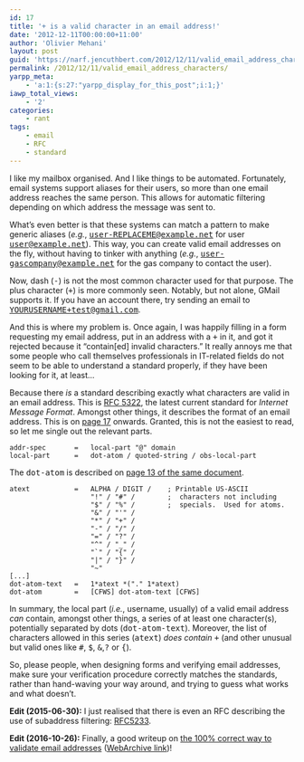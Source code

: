```yaml
---
id: 17
title: '+ is a valid character in an email address!'
date: '2012-12-11T00:00:00+11:00'
author: 'Olivier Mehani'
layout: post
guid: 'https://narf.jencuthbert.com/2012/12/11/valid_email_address_characters/'
permalink: /2012/12/11/valid_email_address_characters/
yarpp_meta:
    - 'a:1:{s:27:"yarpp_display_for_this_post";i:1;}'
iawp_total_views:
    - '2'
categories:
    - rant
tags:
    - email
    - RFC
    - standard
---
```


I like my mailbox organised. And I like things to be automated. Fortunately, email systems support aliases for their users, so more than one email address reaches the same person. This allows for automatic filtering depending on which address the message was sent to.

What’s even better is that these systems can match a pattern to make generic aliases (*e.g.*, <tt>user-REPLACEME@example.net</tt> for user <tt>user@example.net</tt>). This way, you can create valid email addresses on the fly, without having to tinker with anything (*e.g.*, <tt>user-gascompany@example.net</tt> for the gas company to contact the user).

Now, dash (<tt>-</tt>) is not the most common character used for that purpose. The plus character (<tt>+</tt>) is more commonly seen. Notably, but not alone, GMail supports it. If you have an account there, try sending an email to <tt>YOURUSERNAME+test@gmail.com</tt>.

And this is where my problem is. Once again, I was happily filling in a form requesting my email address, put in an address with a <tt>+</tt> in it, and got it rejected because it “contain\[ed\] invalid characters.” It really annoys me that some people who call themselves professionals in IT-related fields do not seem to be able to understand a standard properly, if they have been looking for it, at least…

Because there *is* a standard describing exactly what characters are valid in an email address. This is [RFC 5322](https://tools.ietf.org/html/rfc5322), the latest current standard for *Internet Message Format*. Amongst other things, it describes the format of an email address. This is on [page 17](https://tools.ietf.org/html/rfc5322#page-17) onwards. Granted, this is not the easiest to read, so let me single out the relevant parts.

```
addr-spec       =   local-part "@" domain
local-part      =   dot-atom / quoted-string / obs-local-part
```

The <tt>dot-atom</tt> is described on [page 13 of the same document](https://tools.ietf.org/html/rfc5322#page-13).

```
atext           =   ALPHA / DIGIT /    ; Printable US-ASCII
                    "!" / "#" /        ;  characters not including
                    "$" / "%" /        ;  specials.  Used for atoms.
                    "&" / "'" /
                    "*" / "+" /
                    "-" / "/" /
                    "=" / "?" /
                    "^" / "_" /
                    "`" / "{" /
                    "|" / "}" /
                    "~"
[...]
dot-atom-text   =   1*atext *("." 1*atext)
dot-atom        =   [CFWS] dot-atom-text [CFWS]
```

In summary, the local part (*i.e.*, username, usually) of a valid email address *can* contain, amongst other things, a series of at least one character(s), potentially separated by dots (<tt>dot-atom-text</tt>). Moreover, the list of characters allowed in this series (<tt>atext</tt>) *does contain <tt>+</tt>* (and other unusual but valid ones like <tt>\#</tt>, <tt>$</tt>, <tt>&amp;</tt>,<tt>?</tt> or <tt>{</tt>).

So, please people, when designing forms and verifying email addresses, make sure your verification procedure correctly matches the standards, rather than hand-waving your way around, and trying to guess what works and what doesn’t.

**Edit (2015-06-30):** I just realised that there is even an RFC describing the use of subaddress filtering: [RFC5233](https://tools.ietf.org/html/rfc5233).

**Edit (2016-10-26):** Finally, a good writeup on [the 100% correct way to validate email addresses](https://hackernoon.com/the-100-correct-way-to-validate-email-addresses-7c4818f24643) ([WebArchive link](https://web.archive.org/web/20160908112714/https://hackernoon.com/the-100-correct-way-to-validate-email-addresses-7c4818f24643?gi=90867777db1a))!